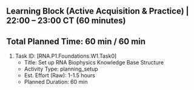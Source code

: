 Learning Block (Active Acquisition & Practice) | 22:00 – 23:00 CT (60 minutes)
------------------------------------------------------------------------------
Total Planned Time: 60 min / 60 min
------------------------------------------------------------------------------
1. Task ID: [RNA.P1.Foundations.W1.Task0]
   - Title: Set up RNA Biophysics Knowledge Base Structure
   - Activity Type: planning_setup
   - Est. Effort (Raw): 1-1.5 hours
   - Planned Duration: 60 min
